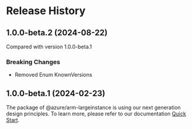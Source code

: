 # Release History
    
## 1.0.0-beta.2 (2024-08-22)
Compared with version 1.0.0-beta.1
    
### Breaking Changes

  - Removed Enum KnownVersions
    
    
## 1.0.0-beta.1 (2024-02-23)

The package of @azure/arm-largeinstance is using our next generation design principles. To learn more, please refer to our documentation [Quick Start](https://aka.ms/azsdk/js/mgmt/quickstart).
